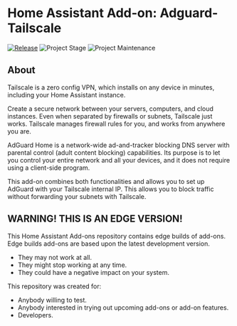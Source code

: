 # Home Assistant Add-on: Adguard-Tailscale

[![Release][release-shield]][release] ![Project Stage][project-stage-shield] ![Project Maintenance][maintenance-shield]

## About

Tailscale is a zero config VPN, which installs on any device in minutes,
including your Home Assistant instance.

Create a secure network between your servers, computers, and cloud instances.
Even when separated by firewalls or subnets, Tailscale just works. Tailscale
manages firewall rules for you, and works from anywhere you are.

AdGuard Home is a network-wide ad-and-tracker blocking DNS server with parental
control (adult content blocking) capabilities. Its purpose is to let you
control your entire network and all your devices, and it does not require
using a client-side program.

This add-on combines both functionalities and allows you to set up AdGuard
with your Tailscale internal IP. This allows you to block traffic without
forwarding your subnets with Tailscale.

## WARNING! THIS IS AN EDGE VERSION!

This Home Assistant Add-ons repository contains edge builds of add-ons.
Edge builds add-ons are based upon the latest development version.

- They may not work at all.
- They might stop working at any time.
- They could have a negative impact on your system.

This repository was created for:

- Anybody willing to test.
- Anybody interested in trying out upcoming add-ons or add-on features.
- Developers.


[maintenance-shield]: https://img.shields.io/maintenance/yes/2022.svg
[project-stage-shield]: https://img.shields.io/badge/project%20stage-production%20ready-brightgreen.svg
[release-shield]: https://img.shields.io/badge/version-74d61f8-blue.svg
[release]: https://github.com/elcajon-tech/addon-adguard-tailscale/tree/74d61f8